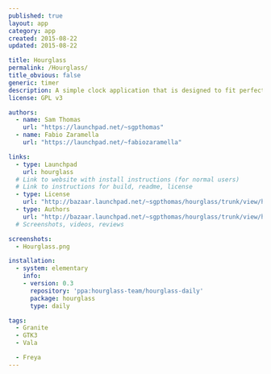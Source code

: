 ```yaml
---
published: true
layout: app
category: app
created: 2015-08-22
updated: 2015-08-22

title: Hourglass
permalink: /Hourglass/
title_obvious: false
generic: timer
description: A simple clock application that is designed to fit perfectly into elementary's design scheme.
license: GPL v3

authors:
  - name: Sam Thomas
    url: "https://launchpad.net/~sgpthomas"
  - name: Fabio Zaramella
    url: "https://launchpad.net/~fabiozaramella"

links:
  - type: Launchpad
    url: hourglass
  # Link to website with install instructions (for normal users)
  # Link to instructions for build, readme, license
  - type: License
    url: "http://bazaar.launchpad.net/~sgpthomas/hourglass/trunk/view/head:/COPYING"
  - type: Authors
    url: "http://bazaar.launchpad.net/~sgpthomas/hourglass/trunk/view/head:/AUTHORS"
  # Screenshots, videos, reviews

screenshots:
  - Hourglass.png

installation:
  - system: elementary
    info:
    - version: 0.3
      repository: 'ppa:hourglass-team/hourglass-daily'
      package: hourglass
      type: daily

tags:
  - Granite
  - GTK3
  - Vala

  - Freya
---
```

